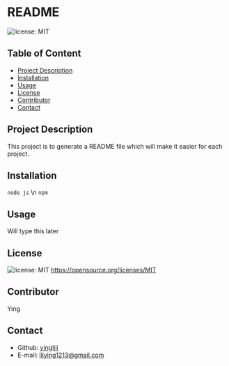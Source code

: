 # README

  ![license: MIT](https://img.shields.io/badge/license-MIT-orange)

  ## Table of Content
  * [Project Description](#description)
  * [Installation](#installation)
  * [Usage](#usage)
  * [License](#license)
  * [Contributor](#contributor)
  * [Contact](#contact)

  ## Project Description
  This project is to generate a README file which will make it easier for each project.

  ## Installation
  `node js` \n `npm`

  ## Usage
  Will type this later

  ## License
  ![license: MIT](https://img.shields.io/badge/license-MIT-orange)
  https://opensource.org/licenses/MIT

  ## Contributor
  Ying

  ## Contact
  * Github: [yingliii](https://github.com/yingliii)
  * E-mail: lliying1213@gmail.com
